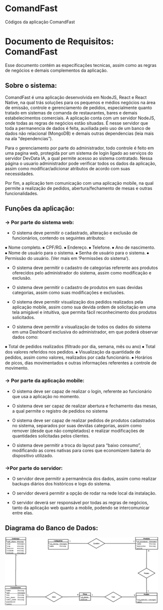 # ComandFast
Códigos da aplicação ComandFast 

# Documento de Requisitos: ComandFast 

Esse documento contém as especificações tecnicas, assim como as regras de negócios e demais complementos da aplicação. 


## Sobre o sistema:

ComandFast é uma aplicação desenvolvida em NodeJS, React e React Native, na qual trás soluções para os pequenos e médios negócios na área de emissão, controle e gerenciamento de pedidos, especialmente quanto tratado em sistemas de comanda de restaurantes, bares e demais estabelecimentos comerciais.
A aplicação conta com um servidor NodeJS, onde todas as regras de negócios estão situadas. É nesse servidor que toda a permanencia de dados é feita, auxiliada pelo uso de um banco de dados não relacional (MongoDB) e demais outras dependencias (leia mais na ala “dependencias”). 

Para o gerenciamento por parte do administrador, todo controle é feito em uma pagina web, protegida por um sistema de login ligado ao serviços do servidor DevData IA, a qual permite acesso ao sistema contratado. Nessa página o usuario administrador pode verificar todos os dados da aplicação, assim como modificar/adicionar atributos de acordo com suas necessidades. 

Por fim, a aplicação tem comunicação com uma aplicação mobile, na qual permite a realização de pedidos, abertura/fechamento de mesas e outras funcionalidades. 


## Funções da aplicação:

### → Por parte do sistema web:

- O sistema deve permitir o cadastrado, alteração e exclusão de funcionários, contendo os seguintes atributos:

⦁	Nome completo.
⦁	CPF/RG.
⦁	Endereço.
⦁	Telefone.
⦁	Ano de nascimento.
⦁	Nome de usuário para o sistema.
⦁	Senha de usuário para o sistema.
⦁	Permissão do usuário. (Ver mais em ‘Permissões do sistema’). 

- O sistema deve permitir o cadastro de categorias referente aos produtos oferecidos pelo administrador do sistema, assim como modificação e exclusão.

- O sistema deve permitir o cadastro de produtos em suas devidas categorias, assim como suas modificações e exclusões.

- O sistema deve permitir visualização dos pedidos realizados pela aplicação mobile, assim como sua devida ordem de solicitação em uma tela amigável e intuitiva, que permita fácil reconhecimento dos produtos solicitados.

- O sistema deve permitir a visualização de todos os dados do sistema em uma Dashboard exclusiva do administrador, em que poderá observar dados como:

⦁	Total de pedidos realizados (filtrado por dia, semana, mês ou ano)
⦁	Total dos valores referidos nos pedidos. 
⦁	Visualização da quantidade de pedidos, assim como valores, realizados por cada funcionário.
⦁	Horários de picos, dias movimentados e outras  informações referentes a controle de movimento. 

### → Por parte da aplicação mobile:

- O sistema deve ser capaz de realizar o login, referente ao funcionário que usa a aplicação no momento.

- O sistema deve ser capaz de realizar abertura e fechamento das mesas, a qual permite o registro de pedidos no sistema

- O sistema deve ser capaz de realizar pedidos de produtos cadastrados no sistema, separados por suas devidas categorias, assim como remover (desde que não completados) e realizar modificações de quantidades solicitadas pelos clientes.

- O sistema deve permitir a troca do layout para “baixo consumo”, modificando as cores nativas para cores que economizem bateria do dispositivo utilizado.

### →Por parte do servidor:

- O servidor deve permitir a permanência dos dados, assim como realizar backups diários dos históricos e logs do sistema.

- O servidor deverá permitir a opção de rodar na rede local da instalação.

- O servidor deverá ser responsável por todas as regras de negócios, tanto da aplicação web quanto a mobile, podendo se intercomunicar entre elas.



## Diagrama do Banco de Dados:

![Diagrama da relação do bando de dados](https://raw.githubusercontent.com/cesarsst/ComandFast/master/Diagrama.png)
 
